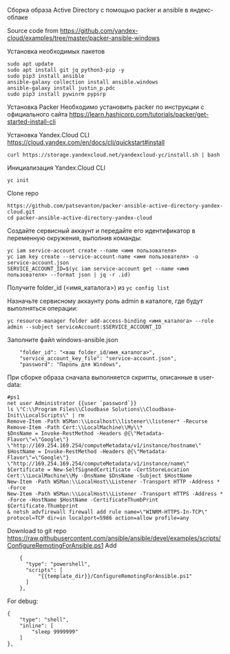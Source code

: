 Сборка образа Active Directory c помощью packer и ansible в яндекс-облаке

Source code from https://github.com/yandex-cloud/examples/tree/master/packer-ansible-windows

Установка необходимых пакетов
```
sudo apt update
sudo apt install git jq python3-pip -y
sudo pip3 install ansible
ansible-galaxy collection install ansible.windows
ansible-galaxy install justin_p.pdc
sudo pip3 install pywinrm pypsrp
```

Установка Packer
Необходимо установить packer по инструкции с официального сайта https://learn.hashicorp.com/tutorials/packer/get-started-install-cli

Установка Yandex.Cloud CLI
https://cloud.yandex.com/en/docs/cli/quickstart#install
```
curl https://storage.yandexcloud.net/yandexcloud-yc/install.sh | bash
```

Инициализация Yandex.Cloud CLI
```
yc init
```

Clone repo
```
https://github.com/patsevanton/packer-ansible-active-directory-yandex-cloud.git
cd packer-ansible-active-directory-yandex-cloud
```

Создайте сервисный аккаунт и передайте его идентификатор в переменную окружения, выполнив команды:
```
yc iam service-account create --name <имя пользователя>
yc iam key create --service-account-name <имя пользователя> -o service-account.json
SERVICE_ACCOUNT_ID=$(yc iam service-account get --name <имя пользователя> --format json | jq -r .id)
```

Получите folder_id (<имя_каталога>) из `yc config list`

Назначьте сервисному аккаунту роль admin в каталоге, где будут выполняться операции:
```
yc resource-manager folder add-access-binding <имя_каталога> --role admin --subject serviceAccount:$SERVICE_ACCOUNT_ID
```

Заполните файл windows-ansible.json
```
    "folder_id": "<ваш folder_id/имя_каталога>",
    "service_account_key_file": "service-account.json",
    "password": "Пароль для Windows",
```

При сборке образа сначала выполняется скрипты, описанные в user-data:
```
#ps1
net user Administrator {{user `password`}}
ls \"C:\\Program Files\\Cloudbase Solutions\\Cloudbase-Init\\LocalScripts\" | rm
Remove-Item -Path WSMan:\\Localhost\\listener\\listener* -Recurse
Remove-Item -Path Cert:\\LocalMachine\\My\\*
$DnsName = Invoke-RestMethod -Headers @{\"Metadata-Flavor\"=\"Google\"} \"http://169.254.169.254/computeMetadata/v1/instance/hostname\"
$HostName = Invoke-RestMethod -Headers @{\"Metadata-Flavor\"=\"Google\"} \"http://169.254.169.254/computeMetadata/v1/instance/name\"
$Certificate = New-SelfSignedCertificate -CertStoreLocation Cert:\\LocalMachine\\My -DnsName $DnsName -Subject $HostName
New-Item -Path WSMan:\\LocalHost\\Listener -Transport HTTP -Address * -Force
New-Item -Path WSMan:\\LocalHost\\Listener -Transport HTTPS -Address * -Force -HostName $HostName -CertificateThumbPrint $Certificate.Thumbprint
& netsh advfirewall firewall add rule name=\"WINRM-HTTPS-In-TCP\" protocol=TCP dir=in localport=5986 action=allow profile=any
```


Download to git repo https://raw.githubusercontent.com/ansible/ansible/devel/examples/scripts/ConfigureRemotingForAnsible.ps1
Add
```
    {
      "type": "powershell",
      "scripts": [
          "{{template_dir}}/ConfigureRemotingForAnsible.ps1"
      ]
    },
```

For debug:
```
{
    "type": "shell",
    "inline": [
        "sleep 9999999"
    ]
},
```
